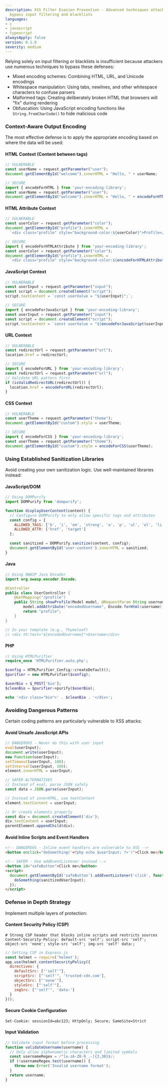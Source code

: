 ```yaml
---
description: XSS Filter Evasion Prevention - Advanced techniques attackers use to
  bypass input filtering and blacklists
languages:
- c
- javascript
- typescript
alwaysApply: false
version: 0.1.0
severity: medium
---
```


Relying solely on input filtering or blacklists is insufficient because attackers use numerous techniques to bypass these defenses:

- Mixed encoding schemes: Combining HTML, URL, and Unicode encodings
- Whitespace manipulation: Using tabs, newlines, and other whitespace characters to confuse parsers
- Malformed tags: Creating deliberately broken HTML that browsers will "fix" during rendering
- Obfuscation: Using JavaScript encoding functions like `String.fromCharCode()` to hide malicious code

### Context-Aware Output Encoding

The most effective defense is to apply the appropriate encoding based on where the data will be used:

#### HTML Context (Content between tags)

```javascript
// VULNERABLE
const userName = request.getParameter("user");
document.getElementById("welcome").innerHTML = "Hello, " + userName;

// SECURE
import { encodeForHTML } from 'your-encoding-library';
const userName = request.getParameter("user");
document.getElementById("welcome").innerHTML = "Hello, " + encodeForHTML(userName);
```

#### HTML Attribute Context

```javascript
// VULNERABLE
const userColor = request.getParameter("color");
document.getElementById("profile").innerHTML = 
  `<div class="profile" style="background-color:${userColor}">Profile</div>`;

// SECURE
import { encodeForHTMLAttribute } from 'your-encoding-library';
const userColor = request.getParameter("color");
document.getElementById("profile").innerHTML = 
  `<div class="profile" style="background-color:${encodeForHTMLAttribute(userColor)}">Profile</div>`;
```

#### JavaScript Context

```javascript
// VULNERABLE
const userInput = request.getParameter("input");
const script = document.createElement("script");
script.textContent = `const userValue = "${userInput}";`;

// SECURE
import { encodeForJavaScript } from 'your-encoding-library';
const userInput = request.getParameter("input");
const script = document.createElement("script");
script.textContent = `const userValue = "${encodeForJavaScript(userInput)}";`;
```

#### URL Context

```javascript
// VULNERABLE
const redirectUrl = request.getParameter("url");
location.href = redirectUrl;

// SECURE
import { encodeForURL } from 'your-encoding-library';
const redirectUrl = request.getParameter("url");
// Validate URL pattern first
if (isValidRedirectURL(redirectUrl)) {
  location.href = encodeForURL(redirectUrl);
}
```

#### CSS Context

```javascript
// VULNERABLE
const userTheme = request.getParameter("theme");
document.getElementById("custom").style = userTheme;

// SECURE
import { encodeForCSS } from 'your-encoding-library';
const userTheme = request.getParameter("theme");
document.getElementById("custom").style = encodeForCSS(userTheme);
```

### Using Established Sanitization Libraries

Avoid creating your own sanitization logic. Use well-maintained libraries instead:

#### JavaScript/DOM

```javascript
// Using DOMPurify
import DOMPurify from 'dompurify';

function displayUserContent(content) {
  // Configure DOMPurify to only allow specific tags and attributes
  const config = {
    ALLOWED_TAGS: ['b', 'i', 'em', 'strong', 'a', 'p', 'ul', 'ol', 'li'],
    ALLOWED_ATTR: ['href', 'target']
  };
  
  const sanitized = DOMPurify.sanitize(content, config);
  document.getElementById('user-content').innerHTML = sanitized;
}
```

#### Java

```java
// Using OWASP Java Encoder
import org.owasp.encoder.Encode;

@Controller
public class UserController {
    @GetMapping("/profile")
    public String showProfile(Model model, @RequestParam String username) {
        model.addAttribute("encodedUsername", Encode.forHtml(username));
        return "profile";
    }
}

// In your template (e.g., Thymeleaf)
// <div th:text="${encodedUsername}">Username</div>
```

#### PHP

```php
// Using HTMLPurifier
require_once 'HTMLPurifier.auto.php';

$config = HTMLPurifier_Config::createDefault();
$purifier = new HTMLPurifier($config);

$userBio = $_POST['bio'];
$cleanBio = $purifier->purify($userBio);

echo '<div class="bio">' . $cleanBio . '</div>';
```

### Avoiding Dangerous Patterns

Certain coding patterns are particularly vulnerable to XSS attacks:

#### Avoid Unsafe JavaScript APIs

```javascript
// DANGEROUS - Never do this with user input
eval(userInput);
document.write(userInput);
new Function(userInput);
setTimeout(userInput, 100);
setInterval(userInput, 100);
element.innerHTML = userInput;

// SAFER ALTERNATIVES
// Instead of eval, parse JSON safely
const data = JSON.parse(userInput);

// Instead of innerHTML, use textContent
element.textContent = userInput;

// Or create elements properly
const div = document.createElement('div');
div.textContent = userInput;
parentElement.appendChild(div);
```

#### Avoid Inline Scripts and Event Handlers

```html
<!-- DANGEROUS - Inline event handlers are vulnerable to XSS -->
<button onclick="doSomething('<?php echo $userInput; ?>')">Click me</button>

<!-- SAFER - Use addEventListener instead -->
<button id="safeButton">Click me</button>
<script>
  document.getElementById('safeButton').addEventListener('click', function() {
    doSomething(sanitizedUserInput);
  });
</script>
```

### Defense in Depth Strategy

Implement multiple layers of protection:

#### Content Security Policy (CSP)

```http
# Strong CSP header that blocks inline scripts and restricts sources
Content-Security-Policy: default-src 'self'; script-src 'self'; object-src 'none'; style-src 'self'; img-src 'self' data:;
```

```javascript
// Setting CSP in Express.js
const helmet = require('helmet');
app.use(helmet.contentSecurityPolicy({
  directives: {
    defaultSrc: ["'self'"],
    scriptSrc: ["'self'", 'trusted-cdn.com'],
    objectSrc: ["'none'"],
    styleSrc: ["'self'"],
    imgSrc: ["'self'", 'data:']
  }
}));
```

#### Secure Cookie Configuration

```http
Set-Cookie: sessionId=abc123; HttpOnly; Secure; SameSite=Strict
```

#### Input Validation

```javascript
// Validate input format before processing
function validateUsername(username) {
  // Only allow alphanumeric characters and limited symbols
  const usernameRegex = /^[a-zA-Z0-9_.-]{3,30}$/;
  if (!usernameRegex.test(username)) {
    throw new Error('Invalid username format');
  }
  return username;
}
```